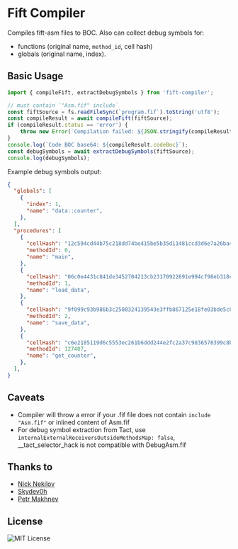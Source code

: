 # Fift Compiler

Compiles fift-asm files to BOC. Also can collect debug symbols for:

- functions (original name, `method_id`, cell hash)
- globals (original name, index).

## Basic Usage

```typescript
import { compileFift, extractDebugSymbols } from 'fift-compiler';

// must contain `"Asm.fif" include`
const fiftSource = fs.readFileSync(`program.fif`).toString('utf8');
const compileResult = await compileFift(fiftSource);
if (compileResult.status == 'error') {
    throw new Error(`Compilation failed: ${JSON.stringify(compileResult)}`);
}
console.log(`Code BOC base64: ${compileResult.codeBoc}`);
const debugSymbols = await extractDebugSymbols(fiftSource);
console.log(debugSymbols);
```

Example debug symbols output:

```json
{
  "globals": [
    {
      "index": 1,
      "name": "data::counter",
    },
  ],
  "procedures": [
    {
      "cellHash": "12c594cd44b75c218dd74be415be5b35d11481ccd3d6e7a26ba45e903d52edfa",
      "methodId": 0,
      "name": "main",
    },
    {
      "cellHash": "06c0e4431c841de3452704213cb23170922691e994cf98eb318c7fd409bfa957",
      "methodId": 1,
      "name": "load_data",
    },
    {
      "cellHash": "9f099c93b986b3c2508324139543e3ffb867125e18fe03bde5c86b113c5d751a",
      "methodId": 2,
      "name": "save_data",
    },
    {
      "cellHash": "c6e2185119d6c5553ec261b6ddd244e2fc2a37c9836578399c8be9759a8a3f24",
      "methodId": 127487,
      "name": "get_counter",
    },
  ],
}
```

## Caveats

* Compiler will throw a error if your .fif file does not contain `include "Asm.fif"` or inlined content of Asm.fif
* For debug symbol extraction from Tact, use `internalExternalReceiversOutsideMethodsMap: false`, __tact_selector_hack is not compatible with DebugAsm.fif

## Thanks to

- [Nick Nekilov](https://github.com/NickNekilov)
- [Skydev0h](https://github.com/skydev0h)
- [Petr Makhnev](https://github.com/i582)

## License

![MIT License](https://img.shields.io/badge/License-MIT-green)
